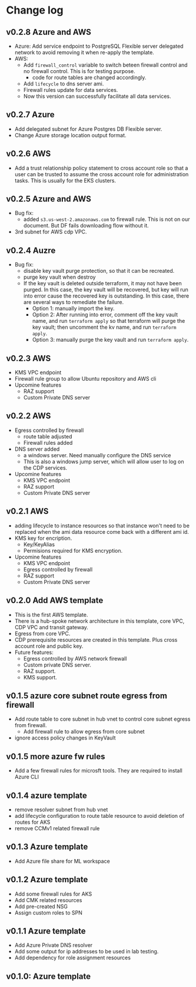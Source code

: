 # Change log
## v0.2.8 Azure and AWS
- Azure: Add service endpoint to PostgreSQL Flexible server delegated network to avoid removing it when re-apply the template.
- AWS:
  - Add `firewall_control` variable to switch beteen firewall control and no firewall control. This is for testing purpose.
    - code for route tables are changed accordingly.
  - Add `lifecycle` to dns server ami.
  - Firewall rules update for data services.
  - Now this version can successfully facilitate all data services.

## v0.2.7 Azure
- Add delegated subnet for Azure Postgres DB Flexible server. 
- Change Azure storage location output format.

## v0.2.6 AWS
- Add a trust relationship policy statement to cross account role so that a user can be trusted to assume the cross account role for administration tasks. This is usually for the EKS clusters. 

## v0.2.5 Azure and AWS
- Bug fix:
  - added `s3.us-west-2.amazonaws.com` to firewall rule. This is not on our document. But DF fails downloading flow without it. 
- 3rd subnet for AWS cdp VPC.

## v0.2.4 Auzre
- Bug fix: 
  - disable key vault purge protection, so that it can be recreated. 
  - purge key vault when destroy
  - If the key vault is deleted outside terraform, it may not have been purged. In this case, the key vault will be recovered, but key will run into error cause the recovered key is outstanding. In this case, there are several ways to remediate the failure.
    - Option 1: manually import the key.
    - Option 2: After running into error, comment off the key vault name, and run `terraform apply` so that terraform will purge the key vault; then uncomment the kv name, and run `terraform apply`.
    - Option 3: manually purge the key vault and run `terraform apply`.

## v0.2.3 AWS
- KMS VPC endpoint
- Firewall rule group to allow Ubuntu repository and AWS cli
- Upcomine features
  - RAZ support
  - Custom Private DNS server

## v0.2.2 AWS
- Egress controlled by firewall
  - route table adjusted
  - Firewall rules added
- DNS server added
  - a windows server. Need manually configure the DNS service
  - This is also a windows jump server, which will allow user to log on the CDP services. 
- Upcomine features
  - KMS VPC endpoint
  - RAZ support
  - Custom Private DNS server

## v0.2.1 AWS
- adding lifecycle to instance resources so that instance won't need to be replaced when the ami data resource come back with a different ami id.
- KMS key for encription.
  - Key/KeyAlias
  - Permisions required for KMS encryption.
- Upcomine features
  - KMS VPC endpoint
  - Egress controlled by firewall
  - RAZ support
  - Custom Private DNS server

## v0.2.0 Add AWS template
- This is the first AWS template. 
- There is a hub-spoke network architecture in this template, core VPC, CDP VPC and transit gateway.
- Egress from core VPC.
- CDP prerequisite resources are created in this template. Plus cross account role and public key.
- Future features:
  - Egress controlled by AWS network firewall
  - Custom private DNS server.
  - RAZ support.
  - KMS support.

## v0.1.5 azure core subnet route egress from firewall
- Add route table to core subnet in hub vnet to control core subnet egress from firewall.
  - Add firewall rule to allow egress from core subnet
- ignore access policy changes in KeyVault

## v0.1.5 more azure fw rules
- Add a few firewall rules for microsft tools. They are required to install Azure CLI 

## v0.1.4 azure template
- remove resolver subnet from hub vnet
- add lifecycle configuration to route table resource to avoid deletion of routes for AKS
- remove CCMv1 related firewall rule

## v0.1.3 Azure template
- Add Azure file share for ML workspace

## v0.1.2 Azure template
- Add some firewall rules for AKS
- Add CMK related resources
- Add pre-created NSG
- Assign custom roles to SPN

## v0.1.1 Azure template
- Add Azure Private DNS resolver
- Add some output for ip addresses to be used in lab testing.
- Add dependency for role assignment resources

## v0.1.0: Azure template